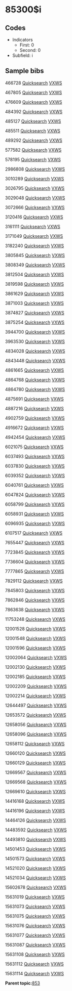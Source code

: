 # 85300$i

## Codes

-   Indicators
    -   First: 0
    -   Second: 0
-   Subfield: i

## Sample bibs

466728 [Quicksearch](https://search.library.yale.edu/catalog/466728) [VXWS](http://prodorbis.library.yale.edu:7014/vxws/GetHoldingsService?bibId=466728)

467805 [Quicksearch](https://search.library.yale.edu/catalog/467805) [VXWS](http://prodorbis.library.yale.edu:7014/vxws/GetHoldingsService?bibId=467805)

476609 [Quicksearch](https://search.library.yale.edu/catalog/476609) [VXWS](http://prodorbis.library.yale.edu:7014/vxws/GetHoldingsService?bibId=476609)

484392 [Quicksearch](https://search.library.yale.edu/catalog/484392) [VXWS](http://prodorbis.library.yale.edu:7014/vxws/GetHoldingsService?bibId=484392)

485127 [Quicksearch](https://search.library.yale.edu/catalog/485127) [VXWS](http://prodorbis.library.yale.edu:7014/vxws/GetHoldingsService?bibId=485127)

485511 [Quicksearch](https://search.library.yale.edu/catalog/485511) [VXWS](http://prodorbis.library.yale.edu:7014/vxws/GetHoldingsService?bibId=485511)

489292 [Quicksearch](https://search.library.yale.edu/catalog/489292) [VXWS](http://prodorbis.library.yale.edu:7014/vxws/GetHoldingsService?bibId=489292)

577582 [Quicksearch](https://search.library.yale.edu/catalog/577582) [VXWS](http://prodorbis.library.yale.edu:7014/vxws/GetHoldingsService?bibId=577582)

578195 [Quicksearch](https://search.library.yale.edu/catalog/578195) [VXWS](http://prodorbis.library.yale.edu:7014/vxws/GetHoldingsService?bibId=578195)

2986808 [Quicksearch](https://search.library.yale.edu/catalog/2986808) [VXWS](http://prodorbis.library.yale.edu:7014/vxws/GetHoldingsService?bibId=2986808)

3010289 [Quicksearch](https://search.library.yale.edu/catalog/3010289) [VXWS](http://prodorbis.library.yale.edu:7014/vxws/GetHoldingsService?bibId=3010289)

3026795 [Quicksearch](https://search.library.yale.edu/catalog/3026795) [VXWS](http://prodorbis.library.yale.edu:7014/vxws/GetHoldingsService?bibId=3026795)

3029048 [Quicksearch](https://search.library.yale.edu/catalog/3029048) [VXWS](http://prodorbis.library.yale.edu:7014/vxws/GetHoldingsService?bibId=3029048)

3072666 [Quicksearch](https://search.library.yale.edu/catalog/3072666) [VXWS](http://prodorbis.library.yale.edu:7014/vxws/GetHoldingsService?bibId=3072666)

3120416 [Quicksearch](https://search.library.yale.edu/catalog/3120416) [VXWS](http://prodorbis.library.yale.edu:7014/vxws/GetHoldingsService?bibId=3120416)

3161111 [Quicksearch](https://search.library.yale.edu/catalog/3161111) [VXWS](http://prodorbis.library.yale.edu:7014/vxws/GetHoldingsService?bibId=3161111)

3171049 [Quicksearch](https://search.library.yale.edu/catalog/3171049) [VXWS](http://prodorbis.library.yale.edu:7014/vxws/GetHoldingsService?bibId=3171049)

3182240 [Quicksearch](https://search.library.yale.edu/catalog/3182240) [VXWS](http://prodorbis.library.yale.edu:7014/vxws/GetHoldingsService?bibId=3182240)

3805845 [Quicksearch](https://search.library.yale.edu/catalog/3805845) [VXWS](http://prodorbis.library.yale.edu:7014/vxws/GetHoldingsService?bibId=3805845)

3808349 [Quicksearch](https://search.library.yale.edu/catalog/3808349) [VXWS](http://prodorbis.library.yale.edu:7014/vxws/GetHoldingsService?bibId=3808349)

3812504 [Quicksearch](https://search.library.yale.edu/catalog/3812504) [VXWS](http://prodorbis.library.yale.edu:7014/vxws/GetHoldingsService?bibId=3812504)

3819598 [Quicksearch](https://search.library.yale.edu/catalog/3819598) [VXWS](http://prodorbis.library.yale.edu:7014/vxws/GetHoldingsService?bibId=3819598)

3861629 [Quicksearch](https://search.library.yale.edu/catalog/3861629) [VXWS](http://prodorbis.library.yale.edu:7014/vxws/GetHoldingsService?bibId=3861629)

3871003 [Quicksearch](https://search.library.yale.edu/catalog/3871003) [VXWS](http://prodorbis.library.yale.edu:7014/vxws/GetHoldingsService?bibId=3871003)

3874827 [Quicksearch](https://search.library.yale.edu/catalog/3874827) [VXWS](http://prodorbis.library.yale.edu:7014/vxws/GetHoldingsService?bibId=3874827)

3875254 [Quicksearch](https://search.library.yale.edu/catalog/3875254) [VXWS](http://prodorbis.library.yale.edu:7014/vxws/GetHoldingsService?bibId=3875254)

3944700 [Quicksearch](https://search.library.yale.edu/catalog/3944700) [VXWS](http://prodorbis.library.yale.edu:7014/vxws/GetHoldingsService?bibId=3944700)

3963530 [Quicksearch](https://search.library.yale.edu/catalog/3963530) [VXWS](http://prodorbis.library.yale.edu:7014/vxws/GetHoldingsService?bibId=3963530)

4834028 [Quicksearch](https://search.library.yale.edu/catalog/4834028) [VXWS](http://prodorbis.library.yale.edu:7014/vxws/GetHoldingsService?bibId=4834028)

4843448 [Quicksearch](https://search.library.yale.edu/catalog/4843448) [VXWS](http://prodorbis.library.yale.edu:7014/vxws/GetHoldingsService?bibId=4843448)

4861665 [Quicksearch](https://search.library.yale.edu/catalog/4861665) [VXWS](http://prodorbis.library.yale.edu:7014/vxws/GetHoldingsService?bibId=4861665)

4864768 [Quicksearch](https://search.library.yale.edu/catalog/4864768) [VXWS](http://prodorbis.library.yale.edu:7014/vxws/GetHoldingsService?bibId=4864768)

4864780 [Quicksearch](https://search.library.yale.edu/catalog/4864780) [VXWS](http://prodorbis.library.yale.edu:7014/vxws/GetHoldingsService?bibId=4864780)

4875691 [Quicksearch](https://search.library.yale.edu/catalog/4875691) [VXWS](http://prodorbis.library.yale.edu:7014/vxws/GetHoldingsService?bibId=4875691)

4887216 [Quicksearch](https://search.library.yale.edu/catalog/4887216) [VXWS](http://prodorbis.library.yale.edu:7014/vxws/GetHoldingsService?bibId=4887216)

4902759 [Quicksearch](https://search.library.yale.edu/catalog/4902759) [VXWS](http://prodorbis.library.yale.edu:7014/vxws/GetHoldingsService?bibId=4902759)

4916672 [Quicksearch](https://search.library.yale.edu/catalog/4916672) [VXWS](http://prodorbis.library.yale.edu:7014/vxws/GetHoldingsService?bibId=4916672)

4942454 [Quicksearch](https://search.library.yale.edu/catalog/4942454) [VXWS](http://prodorbis.library.yale.edu:7014/vxws/GetHoldingsService?bibId=4942454)

6021075 [Quicksearch](https://search.library.yale.edu/catalog/6021075) [VXWS](http://prodorbis.library.yale.edu:7014/vxws/GetHoldingsService?bibId=6021075)

6037493 [Quicksearch](https://search.library.yale.edu/catalog/6037493) [VXWS](http://prodorbis.library.yale.edu:7014/vxws/GetHoldingsService?bibId=6037493)

6037830 [Quicksearch](https://search.library.yale.edu/catalog/6037830) [VXWS](http://prodorbis.library.yale.edu:7014/vxws/GetHoldingsService?bibId=6037830)

6039352 [Quicksearch](https://search.library.yale.edu/catalog/6039352) [VXWS](http://prodorbis.library.yale.edu:7014/vxws/GetHoldingsService?bibId=6039352)

6040761 [Quicksearch](https://search.library.yale.edu/catalog/6040761) [VXWS](http://prodorbis.library.yale.edu:7014/vxws/GetHoldingsService?bibId=6040761)

6047824 [Quicksearch](https://search.library.yale.edu/catalog/6047824) [VXWS](http://prodorbis.library.yale.edu:7014/vxws/GetHoldingsService?bibId=6047824)

6058799 [Quicksearch](https://search.library.yale.edu/catalog/6058799) [VXWS](http://prodorbis.library.yale.edu:7014/vxws/GetHoldingsService?bibId=6058799)

6058931 [Quicksearch](https://search.library.yale.edu/catalog/6058931) [VXWS](http://prodorbis.library.yale.edu:7014/vxws/GetHoldingsService?bibId=6058931)

6096935 [Quicksearch](https://search.library.yale.edu/catalog/6096935) [VXWS](http://prodorbis.library.yale.edu:7014/vxws/GetHoldingsService?bibId=6096935)

6107517 [Quicksearch](https://search.library.yale.edu/catalog/6107517) [VXWS](http://prodorbis.library.yale.edu:7014/vxws/GetHoldingsService?bibId=6107517)

7655447 [Quicksearch](https://search.library.yale.edu/catalog/7655447) [VXWS](http://prodorbis.library.yale.edu:7014/vxws/GetHoldingsService?bibId=7655447)

7723845 [Quicksearch](https://search.library.yale.edu/catalog/7723845) [VXWS](http://prodorbis.library.yale.edu:7014/vxws/GetHoldingsService?bibId=7723845)

7736604 [Quicksearch](https://search.library.yale.edu/catalog/7736604) [VXWS](http://prodorbis.library.yale.edu:7014/vxws/GetHoldingsService?bibId=7736604)

7777865 [Quicksearch](https://search.library.yale.edu/catalog/7777865) [VXWS](http://prodorbis.library.yale.edu:7014/vxws/GetHoldingsService?bibId=7777865)

7829112 [Quicksearch](https://search.library.yale.edu/catalog/7829112) [VXWS](http://prodorbis.library.yale.edu:7014/vxws/GetHoldingsService?bibId=7829112)

7845803 [Quicksearch](https://search.library.yale.edu/catalog/7845803) [VXWS](http://prodorbis.library.yale.edu:7014/vxws/GetHoldingsService?bibId=7845803)

7862846 [Quicksearch](https://search.library.yale.edu/catalog/7862846) [VXWS](http://prodorbis.library.yale.edu:7014/vxws/GetHoldingsService?bibId=7862846)

7863638 [Quicksearch](https://search.library.yale.edu/catalog/7863638) [VXWS](http://prodorbis.library.yale.edu:7014/vxws/GetHoldingsService?bibId=7863638)

11753248 [Quicksearch](https://search.library.yale.edu/catalog/11753248) [VXWS](http://prodorbis.library.yale.edu:7014/vxws/GetHoldingsService?bibId=11753248)

12001528 [Quicksearch](https://search.library.yale.edu/catalog/12001528) [VXWS](http://prodorbis.library.yale.edu:7014/vxws/GetHoldingsService?bibId=12001528)

12001548 [Quicksearch](https://search.library.yale.edu/catalog/12001548) [VXWS](http://prodorbis.library.yale.edu:7014/vxws/GetHoldingsService?bibId=12001548)

12001596 [Quicksearch](https://search.library.yale.edu/catalog/12001596) [VXWS](http://prodorbis.library.yale.edu:7014/vxws/GetHoldingsService?bibId=12001596)

12002064 [Quicksearch](https://search.library.yale.edu/catalog/12002064) [VXWS](http://prodorbis.library.yale.edu:7014/vxws/GetHoldingsService?bibId=12002064)

12002130 [Quicksearch](https://search.library.yale.edu/catalog/12002130) [VXWS](http://prodorbis.library.yale.edu:7014/vxws/GetHoldingsService?bibId=12002130)

12002185 [Quicksearch](https://search.library.yale.edu/catalog/12002185) [VXWS](http://prodorbis.library.yale.edu:7014/vxws/GetHoldingsService?bibId=12002185)

12002209 [Quicksearch](https://search.library.yale.edu/catalog/12002209) [VXWS](http://prodorbis.library.yale.edu:7014/vxws/GetHoldingsService?bibId=12002209)

12002214 [Quicksearch](https://search.library.yale.edu/catalog/12002214) [VXWS](http://prodorbis.library.yale.edu:7014/vxws/GetHoldingsService?bibId=12002214)

12644497 [Quicksearch](https://search.library.yale.edu/catalog/12644497) [VXWS](http://prodorbis.library.yale.edu:7014/vxws/GetHoldingsService?bibId=12644497)

12653572 [Quicksearch](https://search.library.yale.edu/catalog/12653572) [VXWS](http://prodorbis.library.yale.edu:7014/vxws/GetHoldingsService?bibId=12653572)

12658056 [Quicksearch](https://search.library.yale.edu/catalog/12658056) [VXWS](http://prodorbis.library.yale.edu:7014/vxws/GetHoldingsService?bibId=12658056)

12658096 [Quicksearch](https://search.library.yale.edu/catalog/12658096) [VXWS](http://prodorbis.library.yale.edu:7014/vxws/GetHoldingsService?bibId=12658096)

12658112 [Quicksearch](https://search.library.yale.edu/catalog/12658112) [VXWS](http://prodorbis.library.yale.edu:7014/vxws/GetHoldingsService?bibId=12658112)

12660120 [Quicksearch](https://search.library.yale.edu/catalog/12660120) [VXWS](http://prodorbis.library.yale.edu:7014/vxws/GetHoldingsService?bibId=12660120)

12660129 [Quicksearch](https://search.library.yale.edu/catalog/12660129) [VXWS](http://prodorbis.library.yale.edu:7014/vxws/GetHoldingsService?bibId=12660129)

12669567 [Quicksearch](https://search.library.yale.edu/catalog/12669567) [VXWS](http://prodorbis.library.yale.edu:7014/vxws/GetHoldingsService?bibId=12669567)

12669568 [Quicksearch](https://search.library.yale.edu/catalog/12669568) [VXWS](http://prodorbis.library.yale.edu:7014/vxws/GetHoldingsService?bibId=12669568)

12669610 [Quicksearch](https://search.library.yale.edu/catalog/12669610) [VXWS](http://prodorbis.library.yale.edu:7014/vxws/GetHoldingsService?bibId=12669610)

14416168 [Quicksearch](https://search.library.yale.edu/catalog/14416168) [VXWS](http://prodorbis.library.yale.edu:7014/vxws/GetHoldingsService?bibId=14416168)

14416196 [Quicksearch](https://search.library.yale.edu/catalog/14416196) [VXWS](http://prodorbis.library.yale.edu:7014/vxws/GetHoldingsService?bibId=14416196)

14464126 [Quicksearch](https://search.library.yale.edu/catalog/14464126) [VXWS](http://prodorbis.library.yale.edu:7014/vxws/GetHoldingsService?bibId=14464126)

14483592 [Quicksearch](https://search.library.yale.edu/catalog/14483592) [VXWS](http://prodorbis.library.yale.edu:7014/vxws/GetHoldingsService?bibId=14483592)

14493810 [Quicksearch](https://search.library.yale.edu/catalog/14493810) [VXWS](http://prodorbis.library.yale.edu:7014/vxws/GetHoldingsService?bibId=14493810)

14501453 [Quicksearch](https://search.library.yale.edu/catalog/14501453) [VXWS](http://prodorbis.library.yale.edu:7014/vxws/GetHoldingsService?bibId=14501453)

14501573 [Quicksearch](https://search.library.yale.edu/catalog/14501573) [VXWS](http://prodorbis.library.yale.edu:7014/vxws/GetHoldingsService?bibId=14501573)

14521020 [Quicksearch](https://search.library.yale.edu/catalog/14521020) [VXWS](http://prodorbis.library.yale.edu:7014/vxws/GetHoldingsService?bibId=14521020)

14521034 [Quicksearch](https://search.library.yale.edu/catalog/14521034) [VXWS](http://prodorbis.library.yale.edu:7014/vxws/GetHoldingsService?bibId=14521034)

15602678 [Quicksearch](https://search.library.yale.edu/catalog/15602678) [VXWS](http://prodorbis.library.yale.edu:7014/vxws/GetHoldingsService?bibId=15602678)

15631019 [Quicksearch](https://search.library.yale.edu/catalog/15631019) [VXWS](http://prodorbis.library.yale.edu:7014/vxws/GetHoldingsService?bibId=15631019)

15631073 [Quicksearch](https://search.library.yale.edu/catalog/15631073) [VXWS](http://prodorbis.library.yale.edu:7014/vxws/GetHoldingsService?bibId=15631073)

15631075 [Quicksearch](https://search.library.yale.edu/catalog/15631075) [VXWS](http://prodorbis.library.yale.edu:7014/vxws/GetHoldingsService?bibId=15631075)

15631076 [Quicksearch](https://search.library.yale.edu/catalog/15631076) [VXWS](http://prodorbis.library.yale.edu:7014/vxws/GetHoldingsService?bibId=15631076)

15631077 [Quicksearch](https://search.library.yale.edu/catalog/15631077) [VXWS](http://prodorbis.library.yale.edu:7014/vxws/GetHoldingsService?bibId=15631077)

15631087 [Quicksearch](https://search.library.yale.edu/catalog/15631087) [VXWS](http://prodorbis.library.yale.edu:7014/vxws/GetHoldingsService?bibId=15631087)

15631108 [Quicksearch](https://search.library.yale.edu/catalog/15631108) [VXWS](http://prodorbis.library.yale.edu:7014/vxws/GetHoldingsService?bibId=15631108)

15631112 [Quicksearch](https://search.library.yale.edu/catalog/15631112) [VXWS](http://prodorbis.library.yale.edu:7014/vxws/GetHoldingsService?bibId=15631112)

15631114 [Quicksearch](https://search.library.yale.edu/catalog/15631114) [VXWS](http://prodorbis.library.yale.edu:7014/vxws/GetHoldingsService?bibId=15631114)

**Parent topic:**[853](../../tags/853/853.md)

